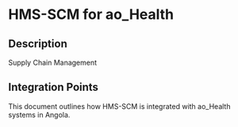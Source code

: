 # HMS-SCM for ao_Health

## Description

Supply Chain Management

## Integration Points

This document outlines how HMS-SCM is integrated with ao_Health systems in Angola.
